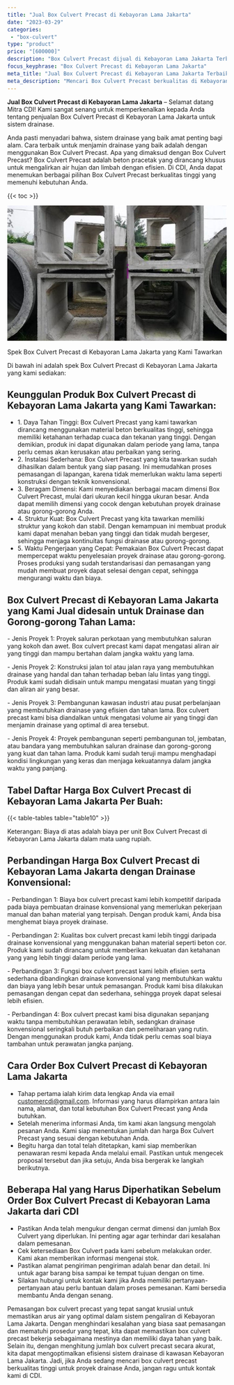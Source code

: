 ```yaml
---
title: "Jual Box Culvert Precast di Kebayoran Lama Jakarta"
date: "2023-03-29"
categories:
 - "box-culvert"
type: "product"
price: "[600000]"
description: "Box Culvert Precast dijual di Kebayoran Lama Jakarta Terbaik. Box Culvert Precast ini merupakan pilihan prima dalam proyek pembangunan sebagai saluran drainase yang kuat dan unggul. Konsultasikan kebutuhan Anda sekarang."
focus_keyphrase: "Box Culvert Precast di Kebayoran Lama Jakarta"
meta_title: "Jual Box Culvert Precast di Kebayoran Lama Jakarta Terbaik - CDI"
meta_description: "Mencari Box Culvert Precast berkualitas di Kebayoran Lama Jakarta? Kami adalah solusi tepat dengan penawaran kompetitif. Klik untuk penawaran istimewa."
---
```


**Jual Box Culvert Precast di Kebayoran Lama Jakarta** – Selamat datang Mitra CDI! Kami sangat senang untuk memperkenalkan kepada Anda tentang penjualan Box Culvert Precast di Kebayoran Lama Jakarta untuk sistem drainase.

Anda pasti menyadari bahwa, sistem drainase yang baik amat penting bagi alam. Cara terbaik untuk menjamin drainase yang baik adalah dengan menggunakan Box Culvert Precast. Apa yang dimaksud dengan Box Culvert Precast? Box Culvert Precast adalah beton pracetak yang dirancang khusus untuk mengalirkan air hujan dan limbah dengan efisien. Di CDI, Anda dapat menemukan berbagai pilihan Box Culvert Precast berkualitas tinggi yang memenuhi kebutuhan Anda.

{{< toc >}}

![Jual Box Culvert Precast di Kebayoran Lama Jakarta](/images/box-culvert/box-culvert-21.jpg)

Spek Box Culvert Precast di Kebayoran Lama Jakarta yang Kami Tawarkan

Di bawah ini adalah spek Box Culvert Precast di Kebayoran Lama Jakarta yang kami sediakan: 

## Keunggulan Produk Box Culvert Precast di Kebayoran Lama Jakarta yang Kami Tawarkan:

*   1\. Daya Tahan Tinggi: Box Culvert Precast yang kami tawarkan dirancang menggunakan material beton berkualitas tinggi, sehingga memiliki ketahanan terhadap cuaca dan tekanan yang tinggi. Dengan demikian, produk ini dapat digunakan dalam periode yang lama, tanpa perlu cemas akan kerusakan atau perbaikan yang sering.
*   2\. Instalasi Sederhana: Box Culvert Precast yang kita tawarkan sudah dihasilkan dalam bentuk yang siap pasang. Ini memudahkan proses pemasangan di lapangan, karena tidak memerlukan waktu lama seperti konstruksi dengan teknik konvensional.
*   3\. Beragam Dimensi: Kami menyediakan berbagai macam dimensi Box Culvert Precast, mulai dari ukuran kecil hingga ukuran besar. Anda dapat memilih dimensi yang cocok dengan kebutuhan proyek drainase atau gorong-gorong Anda.
*   4\. Struktur Kuat: Box Culvert Precast yang kita tawarkan memiliki struktur yang kokoh dan stabil. Dengan kemampuan ini membuat produk kami dapat menahan beban yang tinggi dan tidak mudah bergeser, sehingga menjaga kontinuitas fungsi drainase atau gorong-gorong.
*   5\. Waktu Pengerjaan yang Cepat: Pemakaian Box Culvert Precast dapat mempercepat waktu penyelesaian proyek drainase atau gorong-gorong. Proses produksi yang sudah terstandarisasi dan pemasangan yang mudah membuat proyek dapat selesai dengan cepat, sehingga mengurangi waktu dan biaya.

## Box Culvert Precast di Kebayoran Lama Jakarta yang Kami Jual didesain untuk Drainase dan Gorong-gorong Tahan Lama:

\- Jenis Proyek 1: Proyek saluran perkotaan yang membutuhkan saluran yang kokoh dan awet. Box culvert precast kami dapat mengatasi aliran air yang tinggi dan mampu bertahan dalam jangka waktu yang lama.

\- Jenis Proyek 2: Konstruksi jalan tol atau jalan raya yang membutuhkan drainase yang handal dan tahan terhadap beban lalu lintas yang tinggi. Produk kami sudah didisain untuk mampu mengatasi muatan yang tinggi dan aliran air yang besar.

\- Jenis Proyek 3: Pembangunan kawasan industri atau pusat perbelanjaan yang membutuhkan drainase yang efisien dan tahan lama. Box culvert precast kami bisa diandalkan untuk mengatasi volume air yang tinggi dan menjamin drainase yang optimal di area tersebut.

\- Jenis Proyek 4: Proyek pembangunan seperti pembangunan tol, jembatan, atau bandara yang membutuhkan saluran drainase dan gorong-gorong yang kuat dan tahan lama. Produk kami sudah teruji mampu menghadapi kondisi lingkungan yang keras dan menjaga kekuatannya dalam jangka waktu yang panjang.

## Tabel Daftar Harga Box Culvert Precast di Kebayoran Lama Jakarta Per Buah:

{{< table-tables table="table10" >}}

Keterangan: Biaya di atas adalah biaya per unit Box Culvert Precast di Kebayoran Lama Jakarta dalam mata uang rupiah.

## Perbandingan Harga Box Culvert Precast di Kebayoran Lama Jakarta dengan Drainase Konvensional:

\- Perbandingan 1: Biaya box culvert precast kami lebih kompetitif daripada pada biaya pembuatan drainase konvensional yang memerlukan pekerjaan manual dan bahan material yang terpisah. Dengan produk kami, Anda bisa menghemat biaya proyek drainase.

\- Perbandingan 2: Kualitas box culvert precast kami lebih tinggi daripada drainase konvensional yang menggunakan bahan material seperti beton cor. Produk kami sudah dirancang untuk memberikan kekuatan dan ketahanan yang yang lebih tinggi dalam periode yang lama.

\- Perbandingan 3: Fungsi box culvert precast kami lebih efisien serta sederhana dibandingkan drainase konvensional yang membutuhkan waktu dan biaya yang lebih besar untuk pemasangan. Produk kami bisa dilakukan pemasangan dengan cepat dan sederhana, sehingga proyek dapat selesai lebih efisien.

\- Perbandingan 4: Box culvert precast kami bisa digunakan sepanjang waktu tanpa membutuhkan perawatan lebih, sedangkan drainase konvensional seringkali butuh perbaikan dan pemeliharaan yang rutin. Dengan menggunakan produk kami, Anda tidak perlu cemas soal biaya tambahan untuk perawatan jangka panjang.

## Cara Order Box Culvert Precast di Kebayoran Lama Jakarta

*   Tahap pertama ialah kirim data lengkap Anda via email customercdi@gmail.com. Informasi yang harus dilampirkan antara lain nama, alamat, dan total kebutuhan Box Culvert Precast yang Anda butuhkan.
*   Setelah menerima informasi Anda, tim kami akan langsung mengolah pesanan Anda. Kami siap menentukan jumlah dan harga Box Culvert Precast yang sesuai dengan kebutuhan Anda.
*   Begitu harga dan total telah ditetapkan, kami siap memberikan penawaran resmi kepada Anda melalui email. Pastikan untuk mengecek proposal tersebut dan jika setuju, Anda bisa bergerak ke langkah berikutnya.

## Beberapa Hal yang Harus Diperhatikan Sebelum Order Box Culvert Precast di Kebayoran Lama Jakarta dari CDI

*   Pastikan Anda telah mengukur dengan cermat dimensi dan jumlah Box Culvert yang diperlukan. Ini penting agar agar terhindar dari kesalahan dalam pemesanan.
*   Cek ketersediaan Box Culvert pada kami sebelum melakukan order. Kami akan memberikan informasi mengenai stok.
*   Pastikan alamat pengiriman pengiriman adalah benar dan detail. Ini untuk agar barang bisa sampai ke tempat tujuan dengan on time.
*   Silakan hubungi untuk kontak kami jika Anda memiliki pertanyaan-pertanyaan atau perlu bantuan dalam proses pemesanan. Kami bersedia membantu Anda dengan senang.

Pemasangan box culvert precast yang tepat sangat krusial untuk memastikan arus air yang optimal dalam sistem pengaliran di Kebayoran Lama Jakarta. Dengan menghindari kesalahan yang biasa saat pemasangan dan mematuhi prosedur yang tepat, kita dapat memastikan box culvert precast bekerja sebagaimana mestinya dan memiliki daya tahan yang baik. Selain itu, dengan menghitung jumlah box culvert precast secara akurat, kita dapat mengoptimalkan efisiensi sistem drainase di kawasan Kebayoran Lama Jakarta. Jadi, jika Anda sedang mencari box culvert precast berkualitas tinggi untuk proyek drainase Anda, jangan ragu untuk kontak kami di CDI.
